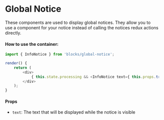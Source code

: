 # Global Notice

These components are used to display global notices.
They allow you to use a component for your notice instead of calling the notices redux actions directly.

#### How to use the container:

```js
import { InfoNotice } from 'blocks/global-notice';

render() {
	return (
		<div>
			{ this.state.processing && <InfoNotice text={ this.props.translate( 'Proccessing…' ) } /> }
		</div>
	);
}
```

#### Props

- `text`: The text that will be displayed while the notice is visible
